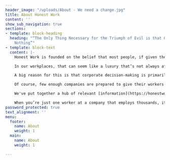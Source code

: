 ```yaml
---
header_image: "/uploads/About - We need a change.jpg"
title: About Honest Work
content: ''
show_sub_navigation: true
sections:
- template: block-heading
  heading: "“The Only Thing Necessary for the Triumph of Evil is that Good Men Do
    Nothing”"
- template: block-text
  content: |-
    Honest Work is founded on the belief that most people, if given the choice, would prefer to do the right thing.

    In our workplaces, that can seem like a luxury that’s not always afforded to us. We have to work to live, and it sometimes feels that truly good corporate citizens are few and far between. Particularly if you want to work for big international companies, it can seem difficult to find ones that aren’t contributing to global problems in some way, be it climate change, human rights abuses or tax evasion.

    A big reason for this is that corporate decision-making is primarily set by senior management and shareholders. These groups often have an extreme focus on profitability, and are wealthy enough to avoid dealing with the negative consequences of that focus. These companies would likely be run in a more humane way if workers had more of a say.

    Of course, few enough companies are prepared to give their workers that power, and that’s where Honest Work comes in. We want to help you connect with like-minded colleagues at your company and beyond to change your workplaces for the better and improve the impact companies have on the world.

    We've put together a hub of relevant [information](https://honestwork.org/what-to-change/general/) and resources around how your company might be contributing to some of the problems in the world today. We'll be producing a monthly newsletter on the latest in employee activism, with tips and opportunities to make a difference; subscribe below. We're building an online community for workers who want to make a difference at their company; you can join here **\[LINK\]**.

    When you’re just one worker at a company that employs thousands, it can seem impossible to change things. But chances are you’re not alone, and together you can make your company, your industry, the world, a better place.
password_protected: true
text_alignment: ''
menu:
  footer:
    name: About
    weight: 1
  main:
    name: About
    weight: 1

---
```

